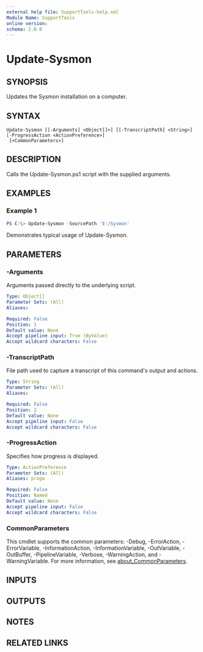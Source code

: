 ```yaml
---
external help file: SupportTools-help.xml
Module Name: SupportTools
online version:
schema: 2.0.0
---
```


# Update-Sysmon

## SYNOPSIS
Updates the Sysmon installation on a computer.

## SYNTAX

```
Update-Sysmon [[-Arguments] <Object[]>] [[-TranscriptPath] <String>] [-ProgressAction <ActionPreference>]
 [<CommonParameters>]
```

## DESCRIPTION
Calls the Update-Sysmon.ps1 script with the supplied arguments.

## EXAMPLES

### Example 1
```powershell
PS C:\> Update-Sysmon -SourcePath 'E:/Sysmon'
```

Demonstrates typical usage of Update-Sysmon.

## PARAMETERS

### -Arguments
Arguments passed directly to the underlying script.

```yaml
Type: Object[]
Parameter Sets: (All)
Aliases:

Required: False
Position: 1
Default value: None
Accept pipeline input: True (ByValue)
Accept wildcard characters: False
```

### -TranscriptPath
File path used to capture a transcript of this command's output and actions.

```yaml
Type: String
Parameter Sets: (All)
Aliases:

Required: False
Position: 2
Default value: None
Accept pipeline input: False
Accept wildcard characters: False
```

### -ProgressAction
Specifies how progress is displayed.

```yaml
Type: ActionPreference
Parameter Sets: (All)
Aliases: proga

Required: False
Position: Named
Default value: None
Accept pipeline input: False
Accept wildcard characters: False
```

### CommonParameters
This cmdlet supports the common parameters: -Debug, -ErrorAction, -ErrorVariable, -InformationAction, -InformationVariable, -OutVariable, -OutBuffer, -PipelineVariable, -Verbose, -WarningAction, and -WarningVariable. For more information, see [about_CommonParameters](http://go.microsoft.com/fwlink/?LinkID=113216).

## INPUTS

## OUTPUTS

## NOTES

## RELATED LINKS
